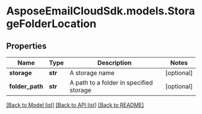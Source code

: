 # AsposeEmailCloudSdk.models.StorageFolderLocation
## Properties
Name | Type | Description | Notes
------------ | ------------- | ------------- | -------------
**storage** | **str** | A storage name              | [optional] 
**folder_path** | **str** | A path to a folder in specified storage              | [optional] 



[[Back to Model list]](README.md#documentation-for-models) [[Back to API list]](README.md#documentation-for-api-endpoints) [[Back to README]](README.md)


